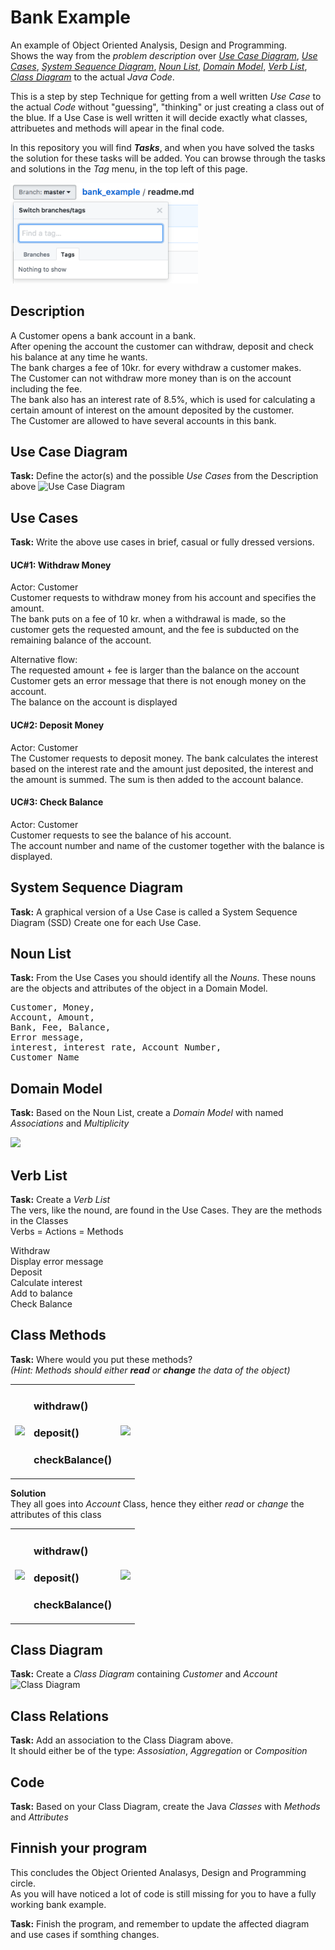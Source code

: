 # Bank Example
An example of Object Oriented Analysis, Design and Programming.   
Shows the way from the _problem description_ over [_Use Case Diagram_](#use-case-diagram), [_Use Cases_](#use-cases), 
[_System Sequence Diagram_](#system-sequence-diagram), [_Noun List_](#noun-list), [_Domain Model_](#domain-model), 
[_Verb List_](#verb-list), [_Class Diagram_](#class-diagram) to the actual _Java Code_.    

This is a step by step Technique for getting from a well written _Use Case_ to the actual _Code_ without 
"guessing", "thinking" or just creating a class out of the blue. If a Use Case is well written it will decide 
exactly what classes, attribuetes and methods will apear in the final code.  

In this repository you will find **_Tasks_**, and when you have solved the tasks the solution for these tasks will be added. You can browse through the tasks and solutions in the _Tag_ menu, in the top left of this page.    

<img src="/img/tags.png" width="300">

## Description
A Customer opens a bank account in a bank.   
After opening the account the customer can withdraw, deposit and check his balance at any time he wants.    
The bank charges a fee of 10kr. for every withdraw a customer makes.    
The Customer can not withdraw more money than is on the account including the fee.    
The bank also has an interest rate of 8.5%, which is used for calculating a certain amount of interest on the amount deposited by the customer.    
The Customer are allowed to have several accounts in this bank.     
## Use Case Diagram
**Task:** Define the actor(s) and the possible _Use Cases_ from the Description above
![Use Case Diagram](https://github.com/dat16j/bank_example/blob/master/img/UseCaseDiagram.png)

## Use Cases
**Task:** Write the above use cases in brief, casual or fully dressed versions.   

#### UC#1: Withdraw Money   
Actor: Customer   
Customer requests to withdraw money from his account and specifies the amount.    
The bank puts on a fee of 10 kr. when a withdrawal is made, so the customer gets the requested amount, and the fee is subducted on the remaining balance of the account. 

Alternative flow:   
The requested amount + fee is larger than the balance on the account   
Customer gets an error message that there is not enough money on the account.   
The balance on the account is displayed   

#### UC#2: Deposit Money
Actor: Customer    
The Customer requests to deposit money. The bank calculates the interest based on the interest rate and the amount just deposited, the interest and the amount is summed. The sum is then added to the account balance.

#### UC#3: Check Balance
Actor: Customer    
Customer requests to see the balance of his account.     
The account number and name of the customer together with the balance is displayed.   

## System Sequence Diagram 
**Task:** A graphical version of a Use Case is called a System Sequence Diagram (SSD) Create one for each Use Case.

## Noun List
**Task:** From the Use Cases you should identify all the _Nouns_. These nouns are the objects and 
attributes of the object in a Domain Model.

<pre>
Customer, Money, 
Account, Amount, 
Bank, Fee, Balance, 
Error message, 
interest, interest rate, Account Number, 
Customer Name     
</pre>
   
## Domain Model
**Task:** Based on the Noun List, create a  _Domain Model_ with named _Associations_ and _Multiplicity_      

![](https://github.com/dat16j/bank_example/blob/master/img/DomainModelBank-2.png)

## Verb List
**Task:** Create a _Verb List_    
The vers, like the nound, are found in the Use Cases. They are the methods in the Classes   
Verbs = Actions = Methods   

Withdraw   
Display error message  
Deposit   
Calculate interest   
Add to balance   
Check Balance   

## Class Methods
**Task:** Where would you put these methods?    
_(Hint: Methods should either **read** or **change** the data of the object)_     

<table>
<tr>
<td><img src="https://github.com/dat16j/bank_example/blob/master/img/MethodAccont.png" width="200"></td>
<td><h3>withdraw()</h3> 
<h3>deposit()</h3>
<h3>checkBalance()</h3> 
</td>
<td><img src="https://github.com/dat16j/bank_example/blob/master/img/MethodCustomer.png" width="200"></td>
</tr>
</table>

**Solution**      
They all goes into _Account_ Class, hence they either _read_ or _change_ the attributes of this class
<table>
<tr>
<td><img src="https://github.com/dat16j/bank_example/blob/master/img/MethodAccountII.png" width="200"></td>
<td><h3>withdraw()</h3> 
<h3>deposit()</h3>
<h3>checkBalance()</h3> 
</td>
<td><img src="https://github.com/dat16j/bank_example/blob/master/img/MethodCustomer.png" width="200"></td>
</tr>
</table>



## Class Diagram
**Task:** Create a _Class Diagram_ containing _Customer_ and _Account_
![Class Diagram](https://github.com/dat16j/bank_example/blob/master/img/ClassDiagram.png)



## Class Relations
**Task:** Add an association to the Class Diagram above.    
It should either be of the type: _Assosiation_, _Aggregation_ or _Composition_    

## Code
**Task:** Based on your Class Diagram, create the Java _Classes_ with _Methods_ and _Attributes_    

## Finnish your program
This concludes the Object Oriented Analasys, Design and Programming circle.     
As you will have noticed a lot of code is still missing for you to have a fully working bank example.    

**Task:** Finish the program, and remember to update the affected diagram and use cases if somthing changes.
